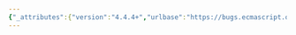 ```yaml
---
{"_attributes":{"version":"4.4.4+","urlbase":"https://bugs.ecmascript.org/","maintainer":"dherman@mozilla.com"},"bug":{"bug_id":4542,"creation_ts":"2015-09-28 13:20:00 -0700","short_desc":"Punctuator production definition differs in 11.7 and A.1","delta_ts":"2015-10-28 11:06:11 -0700","product":"ECMA-262 Edition 6","component":"editorial issues","version":"unspecified","rep_platform":"All","op_sys":"All","bug_status":"CONFIRMED","priority":"Normal","bug_severity":"enhancement","everconfirmed":true,"reporter":{"uid":"ecmascript-bugzilla-2015-09","name":"Jesse McCarthy"},"assigned_to":{"uid":"allen","name":"Allen Wirfs-Brock"},"long_desc":{"commentid":14708,"comment_count":0,"who":{"uid":"ecmascript-bugzilla-2015-09","name":"Jesse McCarthy"},"bug_when":"2015-09-28 13:20:18 -0700","thetext":"In both the HTML and PDF versions there is a discrepancy in the terminal symbols of the `Punctuator` production as enumerated in 11.7 and A.1.\n\n11.7 includes `...` and omits `}`.\n\nA.1 includes `}` and omits `...`. I assume this is the error (that this part should match 11.7)."}}}
---
```


